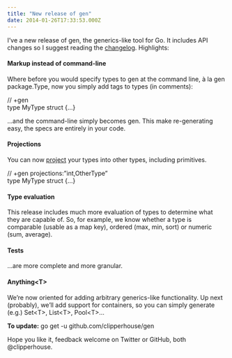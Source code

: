 ```yaml
---
title: "New release of gen"
date: 2014-01-26T17:33:53.000Z
---
```


I’ve a new release of gen, the generics-like tool for Go. It includes API changes so I suggest reading the [changelog](http://clipperhouse.github.io/gen/#Changelog). Highlights:

#### Markup instead of command-line

Where before you would specify types to gen at the command line, à la gen package.Type, now you simply add tags to types (in comments):

// +gen  
type MyType struct {…}  

…and the command-line simply becomes gen. This make re-generating easy, the specs are entirely in your code.

#### Projections

You can now [project](http://clipperhouse.github.io/gen/#Projections) your types into other types, including primitives.

// +gen projections:”int,OtherType”  
type MyType struct {…}

#### Type evaluation

This release includes much more evaluation of types to determine what they are capable of. So, for example, we know whether a type is comparable (usable as a map key), ordered (max, min, sort) or numeric (sum, average).

#### Tests

…are more complete and more granular.

#### Anything&lt;T&gt;

We’re now oriented for adding arbitrary generics-like functionality. Up next (probably), we’ll add support for containers, so you can simply generate (e.g.) Set&lt;T&gt;, List&lt;T&gt;, Pool&lt;T&gt;…

**To update:** go get -u github.com/clipperhouse/gen

Hope you like it, feedback welcome on Twitter or GitHub, both @clipperhouse.
